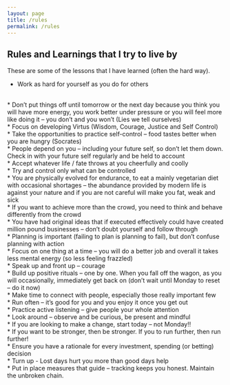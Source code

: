 ```yaml
---
layout: page
title: /rules
permalink: /rules
---
```


## Rules and Learnings that I try to live by
These are some of the lessons that I have learned (often the hard way).

* Work as hard for yourself as you do for others
<br>
* Don’t put things off until tomorrow or the next day because you think you will have more energy, you work better under pressure or you will feel more like doing it – you don’t and you won’t (Lies we tell ourselves)
<br>
* Focus on developing Virtus (Wisdom, Courage, Justice and Self Control)
<br>
* Take the opportunities to practice self-control – food tastes better when you are hungry (Socrates)
<br>
* People depend on you – including your future self, so don’t let them down. Check in with your future self regularly and be held to account
<br>
* Accept whatever life / fate throws at you cheerfully and coolly
<br>
* Try and control only what can be controlled
<br>
* You are physically evolved for endurance, to eat a mainly vegetarian diet with occasional shortages – the abundance provided by modern life is against your nature and if you are not careful will make you fat, weak and sick
<br>
* If you want to achieve more than the crowd, you need to think and behave differently from the crowd
<br>
* You have had original ideas that if executed effectively could have created million pound businesses – don’t doubt yourself and follow through
<br>
* Planning is important (failing to plan is planning to fail), but don’t confuse planning with action
<br>
* Focus on one thing at a time – you will do a better job and overall it takes less mental energy (so less feeling frazzled)
<br>
* Speak up and front up – courage
<br>
* Build up positive rituals – one by one. When you fall off the wagon, as you will occasionally, immediately get back on (don’t wait until Monday to reset – do it now)
<br>
* Make time to connect with people, especially those really important few
<br>
* Run often – it’s good for you and you enjoy it once you get out
<br>
* Practice active listening – give people your whole attention
<br>
* Look around – observe and be curious, be present and mindful
<br>
* If you are looking to make a change, start today – not Monday!! 
<br>
* If you want to be stronger, then be stronger. If you to run further, then run further!
<br>
* Ensure you have a rationale for every investment, spending (or betting) decision
<br>
* Turn up - Lost days hurt you more than good days help
<br>
* Put in place measures that guide – tracking keeps you honest. Maintain the unbroken chain.